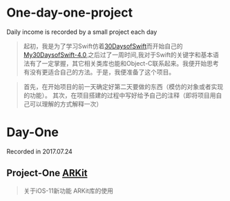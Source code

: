 # One-day-one-project
Daily income is recorded by a small project each day

> 起初，我是为了学习Swift仿着[30DaysofSwift](https://github.com/allenwong/30DaysofSwift)而开始自己的[My30DaysofSwift-4.0](https://github.com/Blanbok/My30DaysofSwift-4.0),之后过了一周时间,我对于Swift的关键字和基本语法有了一定掌握，其它相关类库也能和Object-C联系起来。我便开始思考有没有更适合自己的方法。于是，我便准备了这个项目。

> 首先，在开始项目的前一天确定好第二天要做的东西（模仿的对象或者实现的功能）。
其次，在项目搭建的过程中写好给予自己的注释（即将项目用自己可以理解的方式解释一次）

# Day-One

Recorded in 2017.07.24

## Project-One [ARKit](./Day-one/ARKitDemo)
> 关于iOS-11新功能 ARKit库的使用


